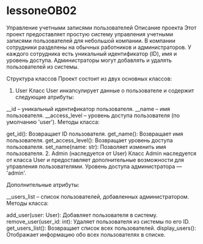 # lessoneOB02

Управление учетными записями пользователей
Описание проекта
Этот проект предоставляет простую систему управления учетными записями пользователей для небольшой компании. В компании сотрудники разделены на обычных работников и администраторов. У каждого сотрудника есть уникальный идентификатор (ID), имя и уровень доступа. Администраторы могут добавлять и удалять пользователей из системы.

Структура классов
Проект состоит из двух основных классов:

1. User
Класс User инкапсулирует данные о пользователе и содержит следующие атрибуты:

__id – уникальный идентификатор пользователя.
__name – имя пользователя.
__access_level – уровень доступа пользователя (по умолчанию 'user').
Методы класса:

get_id(): Возвращает ID пользователя.
get_name(): Возвращает имя пользователя.
get_access_level(): Возвращает уровень доступа пользователя.
set_name(name: str): Позволяет изменить имя пользователя.
2. Admin (наследуется от User)
Класс Admin наследуется от класса User и предоставляет дополнительные возможности для управления пользователями. Уровень доступа администратора — 'admin'.

Дополнительные атрибуты:

__users_list – список пользователей, добавленных администратором.
Методы класса:

add_user(user: User): Добавляет пользователя в систему.
remove_user(user_id: int): Удаляет пользователя из системы по его ID.
get_users_list(): Возвращает список всех пользователей.
display_users(): Отображает информацию обо всех пользователях в списке.